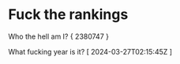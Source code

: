 # Fuck the rankings

Who the hell am I?
{ 2380747 }

What fucking year is it?
[ 2024-03-27T02:15:45Z ]

